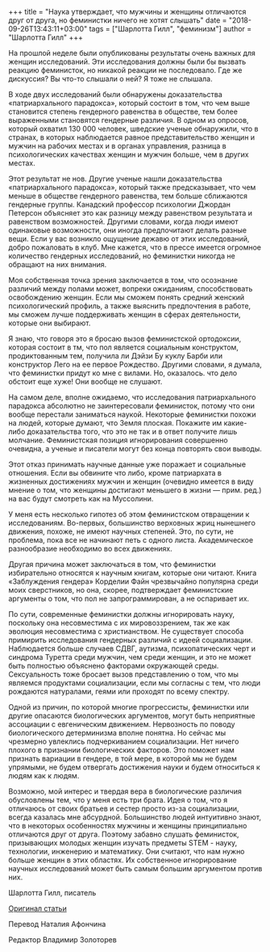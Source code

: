 +++
title = "Наука утверждает, что мужчины и женщины отличаются друг от друга, но феминистки ничего не хотят слышать"
date = "2018-09-26T13:43:11+03:00"
tags = ["Шарлотта Гилл", "феминизм"]
author = "Шарлотта Гилл"
+++

На прошлой неделе были опубликованы результаты очень важных для женщин исследований. Эти исследования должны были бы вызвать реакцию феминисток, но никакой реакции не последовало. Где же дискуссия? Вы что-то слышали о ней? Я тоже не слышала.

В ходе двух исследований были обнаружены доказательства «патриархального парадокса», который состоит в том, что чем выше становится степень гендерного равенства в обществе, тем более выраженными становятся гендерные различия. В одном из опросов, который охватил 130 000 человек, шведские ученые обнаружили, что в странах, в которых наблюдается равное представительство женщин и мужчин на рабочих местах и в органах управления, разница в психологических качествах женщин и мужчин больше, чем в других местах.

Этот результат не нов. Другие ученые нашли доказательства «патриархального парадокса», который также предсказывает, что чем меньше в обществе гендерного равенства, тем больше сближаются гендерные группы. Канадский профессор психологии Джордан Петерсон объясняет это как разницу между равенством результата и равенством возможностей. Другими словами, когда люди имеют одинаковые возможности, они иногда предпочитают делать разные вещи. Если у вас возникло ощущение дежавю от этих исследований, добро пожаловать в клуб. Мне кажется, что в прессе имеется огромное количество гендерных исследований, но феминистки никогда не обращают на них внимания.

Моя собственная точка зрения заключается в том, что осознание различий между полами может, вопреки ожиданиям, способствовать освобождению женщин. Если мы сможем понять средний женский психологический профиль, а также выяснить предпочтения в работе, мы сможем лучше поддерживать женщин в сферах деятельности, которые они выбирают.

Я знаю, что говоря это я бросаю вызов феминистской ортодоксии, которая состоит в тм, что пол является социальным конструктом, продиктованным тем, получила ли Дэйзи Бу куклу Барби или конструктор Лего на ее первое Рождество. Другими словами, я думала, что феминистки придут ко мне с вилами. Но, оказалось. что дело обстоит еще хуже! Они вообще не слушают.

На самом деле, вполне ожидаемо, что исследования патриархального парадокса абсолютно не заинтересовали феминисток, потому что они вообще перестали заниматься наукой. Некоторые феминистки похожи на людей, которые думают, что Земля плоская. Покажите им какие-либо доказательства того, что это не так и в ответ получите лишь молчание. Феминистская позиция игнорирования совершенно очевидна, а ученые и писатели могут без конца повторять свои выводы.

Этот отказ принимать научные данные уже поражает и социальные отношения. Если вы обвините что либо, кроме патриархата в жизненных достижениях мужчин и женщин (очевидно имеется в виду мнение о том, что женщины достигают меньшего в жизни — прим. ред.) на вас будут смотреть как на Муссолини.

У меня есть несколько гипотез об этом феминистском отвращении к исследованиям. Во-первых, большинство верховных жриц нынешнего движения, похоже, не имеют научных степеней. Это, по сути, не проблема, пока все не начинают петь с одного листа. Академическое разнообразие необходимо во всех движениях.

Другая причина может заключаться в том, что феминистки избирательно относятся к научным книгам, которые они читают. Книга «Заблуждения гендера» Корделии Файн чрезвычайно популярна среди моих сверстников, но она, скорее, подтверждает феминистские аргументы о том, что пол не запрограммирован, а не оспаривает их.

По сути, современные феминистки должны игнорировать науку, поскольку она несовместима с их мировоззрением, так же как эволюция несовместима с христианством. Не существует способа примирить исследования гендерных различий с идеей социализации. Наблюдается больше случаев СДВГ, аутизма, психопатических черт и синдрома Туретта среди мужчин, чем среди женщин, и это не может быть полностью объяснено факторами окружающей среды. Сексуальность тоже бросает вызов представлению о том, что мы являемся продуктами социализации, если мы согласны с тем, что люди рождаются натуралами, геями или проходят по всему спектру.

Одной из причин, по которой многие прогрессисты, феминистки или другие опасаются биологических аргументов, могут быть неприятные ассоциации с евгеническим движением. Нервозность по поводу биологического детерминизма вполне понятна. Но сейчас мы чрезмерно увлеклись подчеркиванием социализации. Нет ничего плохого в признании биологических факторов. Это поможет нам признать вариации в гендере, в той мере, в которой мы не будем упрямыми, не будем отвергать достижения науки и будем относиться к людям как к людям.

Возможно, мой интерес и твердая вера в биологические различия обусловлены тем, что у меня есть три брата. Идея о том, что я отличаюсь от своих братьев и сестер просто из-за социализации, всегда казалась мне абсурдной. Большинство людей интуитивно знают, что в некоторых особенностях мужчины и женщины принципиально отличаются друг от друга. Поэтому забавно слушать феминисток, призывающих молодых женщин изучать предметы STEM - науку, технологии, инженерию и математику. Они считают, что нам нужно больше женщин в этих областях. Их собственное игнорирование научных исследований может быть самым большим аргументом против них.

Шарлотта Гилл, писатель

[Оригинал статьи](https://www.thetimes.co.uk/edition/comment/science-says-men-and-women-are-different-but-feminists-wont-listen-mw8r8qvhj)

Перевод Наталия Афончина

Редактор Владимир Золоторев

